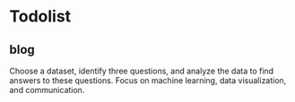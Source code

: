 # Todolist
## blog
Choose a dataset, identify three questions, and analyze the data to find answers to these questions. Focus on machine learning, data visualization, and communication.
##
